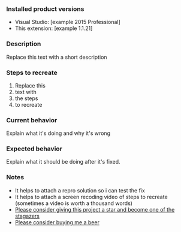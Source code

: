 ### Installed product versions
- Visual Studio: [example 2015 Professional]
- This extension: [example 1.1.21]

### Description
Replace this text with a short description

### Steps to recreate
1. Replace this
2. text with 
3. the steps
4. to recreate

### Current behavior
Explain what it's doing and why it's wrong

### Expected behavior
Explain what it should be doing after it's fixed.

### Notes
- It helps to attach a repro solution so i can test the fix
- It helps to attach a screen recoding video of steps to recreate (sometimes a video is worth a thousand words)
- [Please consider giving this project a star and become one of the stagazers](https://github.com/FortuneN/FineCodeCoverage/stargazers) 
- [Please consider buying me a beer](https://paypal.me/FortuneNgwenya)
